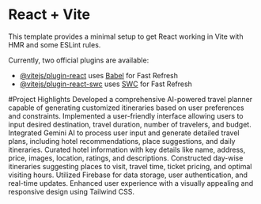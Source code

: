 # React + Vite

This template provides a minimal setup to get React working in Vite with HMR and some ESLint rules.

Currently, two official plugins are available:

- [@vitejs/plugin-react](https://github.com/vitejs/vite-plugin-react/blob/main/packages/plugin-react/README.md) uses [Babel](https://babeljs.io/) for Fast Refresh
- [@vitejs/plugin-react-swc](https://github.com/vitejs/vite-plugin-react-swc) uses [SWC](https://swc.rs/) for Fast Refresh

#Project Highlights
Developed a comprehensive AI-powered travel planner capable of generating customized itineraries based on user preferences and constraints.
Implemented a user-friendly interface allowing users to input desired destination, travel duration, number of travelers, and budget.
Integrated Gemini AI to process user input and generate detailed travel plans, including hotel recommendations, place suggestions, and daily itineraries.
Curated hotel information with key details like name, address, price, images, location, ratings, and descriptions.
Constructed day-wise itineraries suggesting places to visit, travel time, ticket pricing, and optimal visiting hours.
Utilized Firebase for data storage, user authentication, and real-time updates.
Enhanced user experience with a visually appealing and responsive design using Tailwind CSS.
